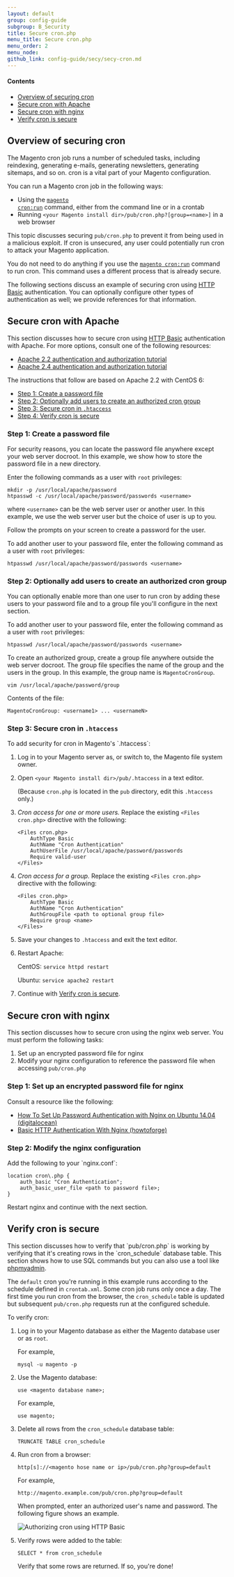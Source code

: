 ```yaml
---
layout: default
group: config-guide
subgroup: B_Security
title: Secure cron.php
menu_title: Secure cron.php
menu_order: 2
menu_node: 
github_link: config-guide/secy/secy-cron.md
---
```


#### Contents
*	<a href="#config-cron-secure-over">Overview of securing cron</a>
*	<a href="#config-cron-secure-apache">Secure cron with Apache</a>
*	<a href="#config-cron-secure-nginx">Secure cron with nginx</a>
*	<a href="#config-cron-secure-apache-verify">Verify cron is secure</a>

<h2 id="config-cron-secure-over">Overview of securing cron</h2>
The Magento cron job runs a number of scheduled tasks, including reindexing, generating e-mails, generating newsletters, generating sitemaps, and so on. cron is a vital part of your Magento configuration.

You can run a Magento cron job in the following ways:

*	Using the <a href="{{ site.gdeurl }}config-guide/cli/config-cli-subcommands-cron.html#config-cli-cron-group"><code>magento cron:run</code></a> command, either from the command line or in a crontab
*	Running `<your Magento install dir>/pub/cron.php?[group=<name>]` in a web browser

This topic discusses securing `pub/cron.php` to prevent it from being used in a malicious exploit. If cron is unsecured, any user could potentially run cron to attack your Magento application.

<div class="bs-callout bs-callout-info" id="info">
<span class="glyphicon-class">
  <p>You do not need to do anything if you use the <a href="{{ site.gdeurl }}config-guide/cli/config-cli-subcommands-cron.html#config-cli-cron-group"><code>magento cron:run</code></a> command to run cron. This command uses a different process that is already secure.</p></span>
</div>

The following sections discuss an example of securing cron using <a href="http://tools.ietf.org/html/rfc2617" target="_blank">HTTP Basic</a> authentication. You can optionally configure other types of authentication as well; we provide references for that information.

<h2 id="config-cron-secure-apache">Secure cron with Apache</h2>
This section discusses how to secure cron using <a href="http://tools.ietf.org/html/rfc2617" target="_blank">HTTP Basic</a> authentication with Apache. For more options, consult one of the following resources:

*	<a href="http://httpd.apache.org/docs/2.2/howto/auth.html" target="_blank">Apache 2.2 authentication and authorization tutorial</a>
*	<a href="http://httpd.apache.org/docs/2.4/howto/auth.html" target="_blank">Apache 2.4 authentication and authorization tutorial</a>

The instructions that follow are based on Apache 2.2 with CentOS 6:

*	<a href="#config-cron-secure-apache-pwd">Step 1: Create a password file</a>
*	<a href="#config-cron-secure-apache-group">Step 2: Optionally add users to create an authorized cron group</a>
*	<a href="#config-cron-secure-apache-htaccess">Step 3: Secure cron in <code>.htaccess</code></a>
*	<a href="#config-cron-secure-apache-verify">Step 4: Verify cron is secure</a>

<h3 id="config-cron-secure-apache-pwd">Step 1: Create a password file</h3>
For security reasons, you can locate the password file anywhere except your web server docroot. In this example, we show how to store the password file in a new directory.

Enter the following commands as a user with `root` privileges:

	mkdir -p /usr/local/apache/password
	htpasswd -c /usr/local/apache/password/passwords <username>

where `<username>` can be the web server user or another user. In this example, we use the web server user but the choice of user is up to you.

Follow the prompts on your screen to create a password for the user.

To add another user to your password file, enter the following command as a user with `root` privileges:

	htpasswd /usr/local/apache/password/passwords <username>

<h3 id="config-cron-secure-apache-group">Step 2: Optionally add users to create an authorized cron group</h3>
You can optionally enable more than one user to run cron by adding these users to your password file and to a group file you'll configure in the next section.

To add another user to your password file, enter the following command as a user with `root` privileges:

	htpasswd /usr/local/apache/password/passwords <username>

To create an authorized group, create a group file anywhere outside the web server docroot. The group file specifies the name of the group and the users in the group. In this example, the group name is `MagentoCronGroup`.

	vim /usr/local/apache/password/group

Contents of the file:

	MagentoCronGroup: <username1> ... <usernameN>

<h3 id="config-cron-secure-apache-htaccess">Step 3: Secure cron in <code>.htaccess</code></h3>
To add security for cron in Magento's `.htaccess`:

1.	Log in to your Magento server as, or switch to, the Magento file system owner.
2.	Open `<your Magento install dir>/pub/.htaccess` in a text editor.

	(Because `cron.php` is located in the `pub` directory, edit this `.htaccess` only.)

3.	*Cron access for one or more users.* Replace the existing `<Files cron.php>` directive with the following:

		<Files cron.php>
    		AuthType Basic
    		AuthName "Cron Authentication"
    		AuthUserFile /usr/local/apache/password/passwords
    		Require valid-user
		</Files>
3.	*Cron access for a group.* Replace the existing `<Files cron.php>` directive with the following:

		<Files cron.php>
    		AuthType Basic
    		AuthName "Cron Authentication"
    		AuthGroupFile <path to optional group file>
    		Require group <name>
		</Files>
4.	Save your changes to `.htaccess` and exit the text editor.
5.	Restart Apache:

	CentOS: `service httpd restart`

	Ubuntu: `service apache2 restart`

6.	Continue with <a href="#config-cron-secure-apache-verify">Verify cron is secure</a>.

<h2 id="config-cron-secure-nginx">Secure cron with nginx</h2>
This section discusses how to secure cron using the nginx web server. You must perform the following tasks:

1.	Set up an encrypted password file for nginx
2.	Modify your nginx configuration to reference the password file when accessing `pub/cron.php`

<h3 id="config-cron-secure-nginx-password">Step 1: Set up an encrypted password file for nginx</h3>
Consult a resource like the following:

*	<a href="https://www.digitalocean.com/community/tutorials/how-to-set-up-password-authentication-with-nginx-on-ubuntu-14-04" target="_blank">How To Set Up Password Authentication with Nginx on Ubuntu 14.04 (digitalocean)</a>
*	<a href="https://www.howtoforge.com/basic-http-authentication-with-nginx" target="_blank">Basic HTTP Authentication With Nginx (howtoforge)</a>

<h3 id="config-cron-secure-nginx-config">Step 2: Modify the nginx configuration</h3>
Add the following to your `nginx.conf`:

	location cron\.php {
		auth_basic "Cron Authentication";
		auth_basic_user_file <path to password file>;
	} 

Restart nginx and continue with the next section.

<h2 id="config-cron-secure-apache-verify">Verify cron is secure</h2>
This section discusses how to verify that `pub/cron.php` is working by verifying that it's creating rows in the `cron_schedule` database table. This section shows how to use SQL commands but you can also use a tool like <a href="{{ site.gdeurl }}install-gde/prereq/optional.html#install-optional-phpmyadmin">phpmyadmin</a>.

<div class="bs-callout bs-callout-info" id="info">
<span class="glyphicon-class">
  <p>The <code>default</code> cron you're running in this example runs according to the schedule defined in <code>crontab.xml</code>. Some cron job runs only once a day. The first time you run cron from the browser, the <code>cron_schedule</code> table is updated but subsequent <code>pub/cron.php</code> requests run at the configured schedule.</p></span>
</div>

To verify cron:

1.	Log in to your Magento database as either the Magento database user or as `root`. 

	For example,

		mysql -u magento -p

2.	Use the Magento database:

		use <magento database name>;

	For example,

		use magento;
1.	Delete all rows from the `cron_schedule` database table:
	
		TRUNCATE TABLE cron_schedule 
3.	Run cron from a browser:

		http[s]://<magento hose name or ip>/pub/cron.php?group=default

	For example,

		http://magento.example.com/pub/cron.php?group=default

	When prompted, enter an authorized user's name and password. The following figure shows an example.

	<img src="{{ site.baseurl }}common/images/cron_auth.png" alt="Authorizing cron using HTTP Basic">
5.	Verify rows were added to the table:

		SELECT * from cron_schedule

	Verify that some rows are returned. If so, you're done!